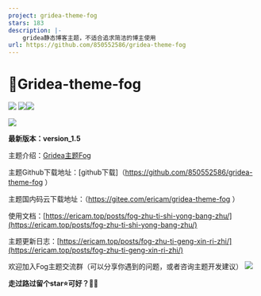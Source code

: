 ```yaml
---
project: gridea-theme-fog
stars: 183
description: |-
    gridea静态博客主题，不适合追求简洁的博主使用
url: https://github.com/850552586/gridea-theme-fog
---
```


# 💖Gridea-theme-fog

<img src="https://ericamblog.oss-cn-shanghai.aliyuncs.com/2020/20201213.png">
<img src="https://ericamblog.oss-cn-shanghai.aliyuncs.com/2020/QQ%E5%9B%BE%E7%89%8720201213004926.png" 

![](https://ericamblog.oss-cn-shanghai.aliyuncs.com/2021/20210706211900.png)

![](https://ericamblog.oss-cn-shanghai.aliyuncs.com/2021/20220307203826.png)

**最新版本：version_1.5**

主题介绍：[Gridea主题Fog](<https://ericam.top/post/gridea-zhu-ti-fog-geng-xin-ri-zhi/> )

主题Github下载地址：[github下载]（<https://github.com/850552586/gridea-theme-fog> ）

主题国内码云下载地址：（<https://gitee.com/ericam/gridea-theme-fog> ）

使用文档：[https://ericam.top/posts/fog-zhu-ti-shi-yong-bang-zhu/](https://ericam.top/posts/fog-zhu-ti-shi-yong-bang-zhu/)

主题更新日志：[https://ericam.top/posts/fog-zhu-ti-geng-xin-ri-zhi/](https://ericam.top/posts/fog-zhu-ti-geng-xin-ri-zhi/)

欢迎加入Fog主题交流群（可以分享你遇到的问题，或者咨询主题开发建议）
<img  src="https://ericamblog.oss-cn-shanghai.aliyuncs.com/GrideaFog/qrcode_1594635464040.jpg">

**走过路过留个star⭐️可好？🤒😎**












